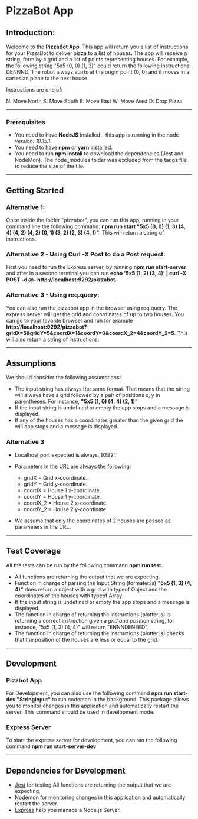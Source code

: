 
# PizzaBot App

## Introduction:

Welcome to the **PizzaBot App**. This app will return you a list of instructions for your PizzaBot to deliver pizza to a list of houses. The app will receive a string, form by a grid and a list of points representing houses. For example, the following string "5x5 (0, 0) (1, 3)" could return the following instructions DENNND. The robot always starts at the origin point (0, 0) and it moves in a cartesian plane to the next house. 

Instructions are one of:

N: Move North
S: Move South
E: Move East
W: Move West
D: Drop Pizza

***

### Prerequisites

* You need to have **NodeJS** installed - this app is running in the node *version: 10.15.1*. 
* You need to have **npm** or **yarn** installed.
* You need to run **npm install** to download the dependencies (Jest and NodeMon). The node_modules folder was excluded from the tar.gz file to reduce the size of the file.

***

## Getting Started

### Alternative 1:

Once inside the folder "pizzabot", you can run this app, running in your command line the following command: **npm run start "5x5 (0, 0) (1, 3) (4, 4) (4, 2) (4, 2) (0, 1) (3, 2) (2, 3) (4, 1)"**. This will return a string of instructions.

### Alternative 2 - Using Curl -X Post to do a Post request:

First you need to run the Express server, by running **npm run start-server** and after in a second terminal you can run **echo '5x5 (1, 2) (3, 4)' | curl -X POST -d @- http://localhost:9292/pizzabot**.

### Alternative 3 - Using req.query:

You can also run the pizzabot app in the browser using req.query. The express server will get the grid and coordinates of up to two houses. You can go to your favorite browser and run for example **http://localhost:9292/pizzabot?gridX=5&gridY=5&coordX=1&coordY=0&coordX_2=4&coordY_2=5**. This will also return a string of instructions.


***

## Assumptions

We should consider the following assumptions:

* The input string has always the same format. That means that the string will always have a grid followed by a pair of positions x, y in parentheses. For instance, **"5x5 (1, 0) (4, 4) (2, 1)"**
* If the input string is undefined or empty the app stops and a message is displayed.
* If any of the houses has a coordinates greater than the given grid the will app stops and a message is displayed.

### Alternative 3
* Localhost port expected is always '9292'.
* Parameters in the URL are always the following:
  * gridX = Grid x-coordinate.
  * gridY = Grid y-coordinate.
  * coordX = House 1 x-coordinate.
  * coordY = House 1 y-coordinate.
  * coordX_2 = House 2 x-coordinate.
  * coordY_2 = House 2 y-coordinate.

* We assume that only the coordinates of 2 houses are passed as parameters in the URL.

***

## Test Coverage

All the tests can be run by the following command **npm run test**.

* All functions are returning the output that we are expecting.
* Function in charge of parsing the Input String (formater.js) **"5x5 (1, 3) (4, 4)"** does return a object with a grid with typeof Object and the coordinates of the houses with typeof Array.
* If the input string is undefined or empty the app stops and a message is displayed.
* The function in charge of returning the instructions (plotter.js) is returning a correct instruction given a *grid and position* string, for instance, "5x5 (1, 3) (4, 4)" will return "ENNNDENEED".
* The function in charge of returning the instructions (plotter.js) checks that the position of the houses are less or equal to the grid.


***

## Development

### Pizzbot App

For Development, you can also use the following command **npm run start-dev "StringInput"** to run nodemon in the background. This package allows you to monitor changes in this application and automatically restart the server. This command should be used in development mode. 

### Express Server
To start the express server for development, you can ran the following command **npm run start-server-dev**

***

## Dependencies for Development

* [Jest](https://github.com/facebook/jest) for testing.All functions are returning the output that we are expecting.
* [Nodemon](https://github.com/remy/nodemon) for monitoring changes in this application and automatically restart the server.
* [Express](https://expressjs.com) help you manage a Node.js Server.




